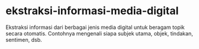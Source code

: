 # ekstraksi-informasi-media-digital
Ekstraksi informasi dari berbagai jenis media digital untuk beragam topik secara otomatis. Contohnya mengenali siapa subjek utama, objek, tindakan, sentimen, dsb.
